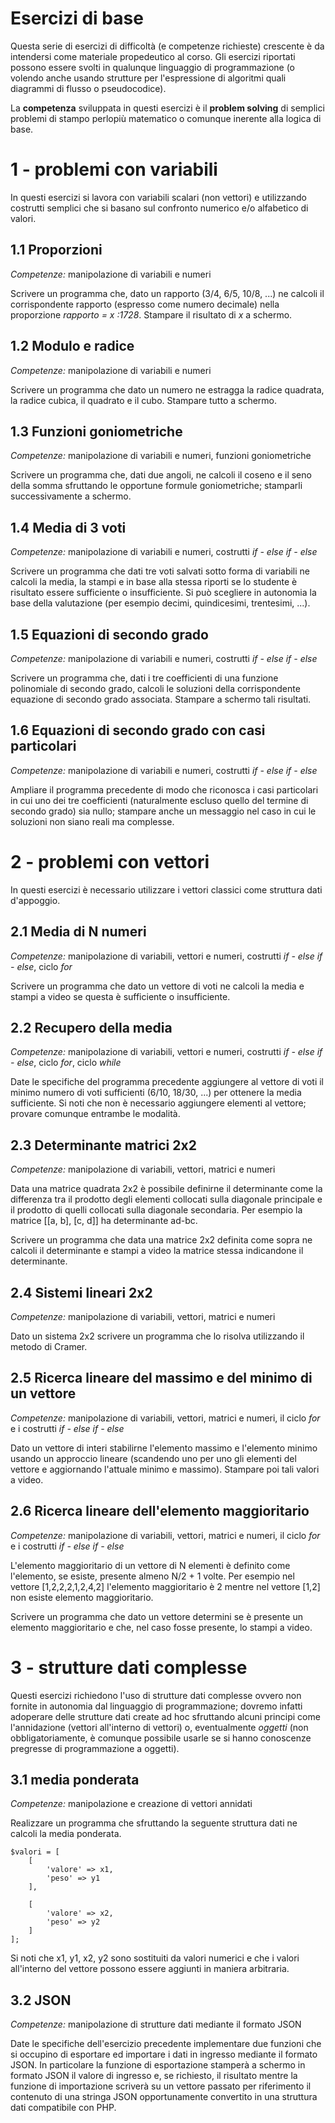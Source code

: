 Esercizi di base
===

Questa serie di esercizi di difficoltà (e competenze richieste) crescente è da intendersi come materiale propedeutico al corso. Gli esercizi riportati possono essere svolti in qualunque linguaggio di programmazione (o volendo anche usando strutture per l'espressione di algoritmi quali diagrammi di flusso o pseudocodice).

La **competenza** sviluppata in questi esercizi è il **problem solving** di semplici problemi di stampo perlopiù matematico o comunque inerente alla logica di base.

# 1 - problemi con variabili
In questi esercizi si lavora con variabili scalari (non vettori) e utilizzando costrutti semplici che si basano sul confronto numerico e/o alfabetico di valori.

## 1.1 Proporzioni
_Competenze:_ manipolazione di variabili e numeri

Scrivere un programma che, dato un rapporto (3/4, 6/5, 10/8, ...) ne calcoli il corrispondente rapporto (espresso come numero decimale) nella proporzione _rapporto = x :1728_. Stampare il risultato di _x_ a schermo.

## 1.2 Modulo e radice
_Competenze:_ manipolazione di variabili e numeri

Scrivere un programma che dato un numero ne estragga la radice quadrata, la radice cubica, il quadrato e il cubo. Stampare tutto a schermo.

## 1.3 Funzioni goniometriche
_Competenze:_ manipolazione di variabili e numeri, funzioni goniometriche

Scrivere un programma che, dati due angoli, ne calcoli il coseno e il seno della somma sfruttando le opportune formule goniometriche; stamparli successivamente a schermo.

## 1.4 Media di 3 voti
_Competenze:_ manipolazione di variabili e numeri, costrutti _if - else if - else_

Scrivere un programma che dati tre voti salvati sotto forma di variabili ne calcoli la media, la stampi e in base alla stessa riporti se lo studente è risultato essere sufficiente o insufficiente. Si può scegliere in autonomia la base della valutazione (per esempio decimi, quindicesimi, trentesimi, ...).

## 1.5 Equazioni di secondo grado
_Competenze:_ manipolazione di variabili e numeri, costrutti _if - else if - else_

Scrivere un programma che, dati i tre coefficienti di una funzione polinomiale di secondo grado, calcoli le soluzioni della corrispondente equazione di secondo grado associata. Stampare a schermo tali risultati.

## 1.6 Equazioni di secondo grado con casi particolari
_Competenze:_ manipolazione di variabili e numeri, costrutti _if - else if - else_

Ampliare il programma precedente di modo che riconosca i casi particolari in cui uno dei tre coefficienti (naturalmente escluso quello del termine di secondo grado) sia nullo; stampare anche un messaggio nel caso in cui le soluzioni non siano reali ma complesse.

# 2 - problemi con vettori
In questi esercizi è necessario utilizzare i vettori classici come struttura dati d'appoggio.

## 2.1 Media di N numeri
_Competenze:_ manipolazione di variabili, vettori e numeri, costrutti _if - else if - else_, ciclo _for_

Scrivere un programma che dato un vettore di voti ne calcoli la media e stampi a video se questa è sufficiente o insufficiente.

## 2.2 Recupero della media
_Competenze:_ manipolazione di variabili, vettori e numeri, costrutti _if - else if - else_, ciclo _for_, ciclo _while_

Date le specifiche del programma precedente aggiungere al vettore di voti il minimo numero di voti sufficienti (6/10, 18/30, ...) per ottenere la media sufficiente. Si noti che non è necessario aggiungere elementi al vettore; provare comunque entrambe le modalità.

## 2.3 Determinante matrici 2x2
_Competenze:_ manipolazione di variabili, vettori, matrici e numeri

Data una matrice quadrata 2x2 è possibile definirne il determinante come la differenza tra il prodotto degli elementi collocati sulla diagonale principale e il prodotto di quelli collocati sulla diagonale secondaria. Per esempio la matrice [[a, b], [c, d]] ha determinante ad-bc.

Scrivere un programma che data una matrice 2x2 definita come sopra ne calcoli il determinante e stampi a video la matrice stessa indicandone il determinante.

## 2.4 Sistemi lineari 2x2
_Competenze:_ manipolazione di variabili, vettori, matrici e numeri

Dato un sistema 2x2 scrivere un programma che lo risolva utilizzando il metodo di Cramer.

## 2.5 Ricerca lineare del massimo e del minimo di un vettore
_Competenze:_ manipolazione di variabili, vettori, matrici e numeri, il ciclo _for_ e i costrutti _if - else if - else_

Dato un vettore di interi stabilirne l'elemento massimo e l'elemento minimo usando un approccio lineare (scandendo uno per uno gli elementi del vettore e aggiornando l'attuale minimo e massimo). Stampare poi tali valori a video.

## 2.6 Ricerca lineare dell'elemento maggioritario
_Competenze:_ manipolazione di variabili, vettori, matrici e numeri, il ciclo _for_ e i costrutti _if - else if - else_

L'elemento maggioritario di un vettore di N elementi è definito come l'elemento, se esiste, presente almeno N/2 + 1 volte. Per esempio nel vettore [1,2,2,2,1,2,4,2] l'elemento maggioritario è 2 mentre nel vettore [1,2] non esiste elemento maggioritario.

Scrivere un programma che dato un vettore determini se è presente un elemento maggioritario e che, nel caso fosse presente, lo stampi a video.

# 3 - strutture dati complesse
Questi esercizi richiedono l'uso di strutture dati complesse ovvero non fornite in autonomia dal linguaggio di programmazione; dovremo infatti adoperare delle strutture dati create ad hoc sfruttando alcuni principi come l'annidazione (vettori all'interno di vettori) o, eventualmente _oggetti_ (non obbligatoriamente, è comunque possibile usarle se si hanno conoscenze pregresse di programmazione a oggetti).

## 3.1 media ponderata
_Competenze:_ manipolazione e creazione di vettori annidati

Realizzare un programma che sfruttando la seguente struttura dati ne calcoli la media ponderata.

```
$valori = [
    [
        'valore' => x1,
        'peso' => y1
    ],

    [
        'valore' => x2,
        'peso' => y2
    ]
];
```

Si noti che x1, y1, x2, y2 sono sostituiti da valori numerici e che i valori all'interno del vettore possono essere aggiunti in maniera arbitraria.

## 3.2 JSON
_Competenze:_ manipolazione di strutture dati mediante il formato JSON

Date le specifiche dell'esercizio precedente implementare due funzioni che si occupino di esportare ed importare i dati in ingresso mediante il formato JSON.
In particolare la funzione di esportazione stamperà a schermo in formato JSON il valore di ingresso e, se richiesto, il risultato mentre la funzione di importazione scriverà su un vettore passato per riferimento il contenuto di una stringa JSON opportunamente convertito in una struttura dati compatibile con PHP.